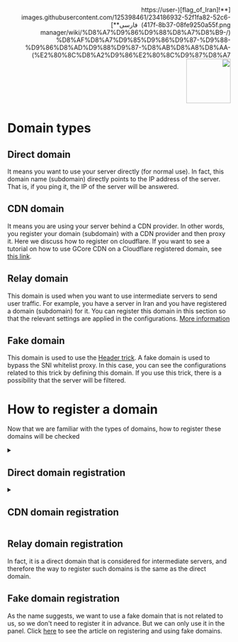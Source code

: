 <div dir="rtl" markdown=1>
[**![flag_of_Iran](https://user-images.githubusercontent.com/125398461/234186932-52f1fa82-52c6-417f-8b37-08fe9250a55f.png) &nbsp;فارسی**](/manager/wiki/%D8%A7%D9%86%D9%88%D8%A7%D8%B9-%D8%AF%D8%A7%D9%85%D9%86%D9%87-%D9%88-%D9%86%D8%AD%D9%88%D9%87-%D8%AB%D8%A8%D8%AA-%E2%80%8C%D8%A2%D9%86%E2%80%8C%D9%87%D8%A7)&nbsp;&nbsp;&nbsp;&nbsp;&nbsp;&nbsp;&nbsp;&nbsp;&nbsp;&nbsp;<a href="/manager/wiki/All-tutorials-and-videos"><img width="100" src="https://github.com/hiddify/hiddify-config/assets/125398461/8ac5b906-105c-4b98-acf5-0e12e39e33f6" /></a>
</div>

# Domain types

## Direct domain
It means you want to use your server directly (for normal use). In fact, this domain name (subdomain) directly points to the IP address of the server. That is, if you ping it, the IP of the server will be answered.

## CDN domain
It means you are using your server behind a CDN provider. In other words, you register your domain (subdomain) with a CDN provider and then proxy it. Here we discuss how to register on cloudflare. If you want to see a tutorial on how to use GCore CDN on a Cloudflare registered domain, see [this link](/manager/wiki/How-to-use-GCore-CDN-on-Cloudflare-registered-domain).

## Relay domain
This domain is used when you want to use intermediate servers to send user traffic. For example, you have a server in Iran and you have registered a domain (subdomain) for it. You can register this domain in this section so that the relevant settings are applied in the configurations. [More information](https://github.com/hiddify/hiddify-config/discussions/129)

## Fake domain
This domain is used to use the [Header trick](https://github.com/iranxray/hope/blob/main/cloudflare-cdn.md#%D8%B1%D9%88%D8%B4-%D8%A7%D9%88%D9%84-%D8%AD%D9%82%D9%87-%D9%BE%D8%B1%D9%88%DA%A9%D8%B3%DB%8C). A fake domain is used to bypass the SNI whitelist proxy. In this case, you can see the configurations related to this trick by defining this domain. If you use this trick, there is a possibility that the server will be filtered.

# How to register a domain
Now that we are familiar with the types of domains, how to register these domains will be checked

<details><summary><h2>Direct domain registration</h2></summary>
You can register the direct domain in several ways. 

### Direct domain registration for free
Using sites that offer free subdomains: [afarid](https://freedns.afraid.org/) is recommended.
A number of public domains have already been registered on this site. You can register your desired subdomain on these domains.
For this, you must first create a profile from [here](https://freedns.afraid.org/signup/?plan=starter). A real email is required.

![](https://user-images.githubusercontent.com/125398461/221342760-12dc14ed-9a19-45f3-a3f1-bf7d3f969792.png)

After that, the list of domains registered on this site can be seen from [here](http://freedns.afraid.org/domain/registry/). You can choose one of the domains that has fewer hosts. Note that the domain must be public. It is recommended to use `.com`, `.org`, `.net` domains.

![221343189-1fe98d0d-7f05-4639-9b51-fb6926f76f2b2](https://user-images.githubusercontent.com/125398461/234033584-1c26c485-6ceb-4aa9-a6b6-c1b781e767d1.png)

### Register the purchased direct domain
After buying the domain, you can use the sites that provide DNS services. e.g. Cloudflare

#### Direct domain registration purchased on Cloudflare
First, you register using [this link](https://dash.cloudflare.com/signup).

![](https://user-images.githubusercontent.com/125398461/221563866-d520a39d-15c8-4f88-a756-90e5e08c074a.png)


Log in after creating a profile. You must add your domain here. For this, click on `Add Site` button and add your domain.



![PICTURE](https://user-images.githubusercontent.com/125398461/221566504-5ecf714b-940d-4fd5-bc54-be8c37b7c292.png)

In the next step, choose your desired plan. The free plan is enough for this. So you choose according to the photo.

![PICTURE](https://user-images.githubusercontent.com/125398461/221567803-26850724-1bc8-480a-8c6f-29b32a6fcfa6.png)

In the next step, we do next according to the figure.

![PICTURE](https://user-images.githubusercontent.com/125398461/222444475-5596de54-3e7f-4fae-a0f0-94c046a21969.png)

In the last step, put the given DNS servers in your domain settings.

![PICTURE](https://user-images.githubusercontent.com/125398461/221569269-1f4027c7-5815-4dea-876e-326dc0645fe1.png)

Wait a while to register the domain settings. After that, the domain will be activated on the Cloudflare server.

![PICTURE](https://user-images.githubusercontent.com/125398461/221572305-50e819ea-0fa4-4548-8851-aab91b797f57.png)

Now you need to go to the registration section of DNS records.

![PICTURE](https://user-images.githubusercontent.com/125398461/222436778-f80de97b-7d66-4621-8be3-b856fc4e2c75.png)

In this case, to record records related to IP version 4, follow the figure.

![PICTURE](https://user-images.githubusercontent.com/125398461/222444012-2fa4a2c2-ff89-493e-b92c-01a26d7788b7.png)

After clicking on Add record, register the details of the desired subdomain by entering the server IP. Note that the proxy must be turned off for the direct domain.

![PICTURE](https://user-images.githubusercontent.com/125398461/234167251-ceebd61b-5147-4198-98dc-1c5bcd0d9124.png)


If needed, you can change the TTL from automatic mode. The lower this value is; DNS records cached on the user's system are refreshed sooner.

To record the records related to IP version 6 of the server, follow the figure.

![PICTURE](https://user-images.githubusercontent.com/125398461/234167507-996c8480-5cf5-4ede-999f-05f74b22499f.png)


All the things mentioned about IP version 4 also apply in this case. The only difference is the record type, which is AAAA.

#### How to  direct domain registration
The easiest test to ensure domain registration is to use the ping command. Thus, in a terminal, if the desired domain is pinged, the above registered IP must appear in the response. Usually, the DNS record registration process takes some time. More advanced tools such as nslookup and dig can also be used for this test. If you need more information, you can read [this article](https://wikicensorship.github.io/fa/docs/measure-internet-censorship/DNS/).

</details>

<details><summary><h2>CDN domain registration</h2></summary>
This domain is registered behind the servers of a CDN provider or so-called proxy. For this, the services of one of these sites should be used.
### CDN domain registration in Cloudflare
For example, you can use Cloudflare service. So after following the steps mentioned above; Your domain was activated on the site; You should go to the DNS section and register the desired record. This record is type A for IP version 4 and type AAAA for IP version 6. The only difference with the previous step is that you must turn on the proxy.

![PICTURE](https://user-images.githubusercontent.com/125398461/234167748-7121af19-f624-4659-9922-50f8e6d3ea2c.png)


### How to verify CDN domain registration
When you test this domain using various tools such as ping, nslookup, dig; In response, one of the IPs randomly assigned by Cloudflare will return to your domain and there is no more information about your IP. This provides a level of security for your server.

It should be noted that this IP changes in different periods of time and is not fixed.
Sometimes it happens that the IP assigned by Cloudflare is blocked or disrupted in Iran, and in this regard, methods to bypass this type of filtering should be used.

### Certificate settings of CDN domain  
TLS is an algorithm that encrypts all internet traffic and helps the user stay safe online.

to describe precisely; TLS encrypts the communication between the client and the server in the web platform, which uses a set of cryptographic algorithms such as alpn, uTLS, allowInsecure.

Certificates assigned to domains are also based on the TLS protocol.

To do this, go to the SSL/TLS section on the Cloudflare site and set the certificate mode to Full.

![PICTURE](https://user-images.githubusercontent.com/125398461/234168806-26bb12cf-78ad-45a9-89b5-c2f005a9fb86.png)


Also, activate the SSL/TLS Recommender option to increase connection security. This option checks the connection and gives you security suggestions if it is possible to upgrade the TLS version.

Then go to the Network menu. Here you should check that QUIC, gRPC and WebSockets options are enabled.

![PICTURE](https://user-images.githubusercontent.com/125398461/223041843-7b441805-4aab-4547-b318-7dbbda4cc893.png)

![PICTURE](https://user-images.githubusercontent.com/125398461/223042286-e597f169-001e-40a5-b0e8-d34d1b110eab.png)

Checking security status of CDN domain traffic
To do this, go to the SSL/TLS section of the Cloudflare site. A graph is displayed for passing traffic, the more traffic passed based on the higher version TLS; Communication security has been higher. http traffic passes without using TLS encryption.

![PICTURE](https://user-images.githubusercontent.com/125398461/223042939-897b7ec0-9700-4bec-8e28-6d8f961657b6.png)

</details>

## Relay domain registration
In fact, it is a direct domain that is considered for intermediate servers, and therefore the way to register such domains is the same as the direct domain.


## Fake domain registration
As the name suggests, we want to use a fake domain that is not related to us, so we don't need to register it in advance. But we can only use it in the panel. Click [here](https://github.com/hiddify/Hiddify-Manager/wiki/How-to-create-and-use-fake-domain) to see the article on registering and using fake domains.
